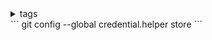 <details><summary>tags</summary>#git #shortcuts</details>
```
git config --global credential.helper store
```